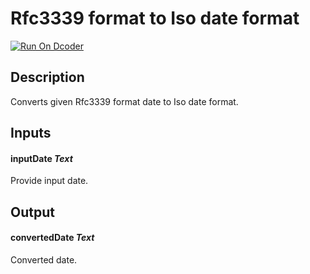 # Rfc3339 format to Iso date format

[![Run On Dcoder](https://static-content.dcoder.tech/dcoder-assets/run-on-dcoder.svg)](https://code.dcoder.tech/feed/block/609257d7b7ac7976dfa79713)

## Description

Converts given Rfc3339 format date to Iso date format.

## Inputs

#### **inputDate** _Text_

Provide input date.

## Output

#### **convertedDate** _Text_

Converted date.
